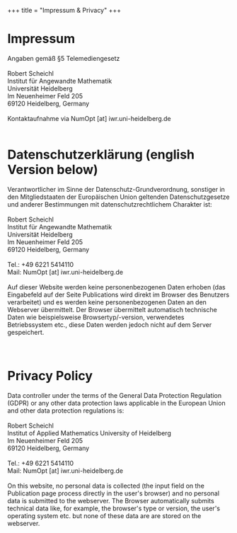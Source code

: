 +++
title = "Impressum & Privacy"
+++
# **Impressum**

Angaben gemäß §5 Telemediengesetz
<br>
<br>
Robert Scheichl   
Institut für Angewandte Mathematik  
Universität Heidelberg   
Im Neuenheimer Feld 205   
69120 Heidelberg, Germany
<br>
<br>
Kontaktaufnahme via NumOpt [at] iwr.uni-heidelberg.de
<br>
<br>
# **Datenschutzerklärung** (english Version below)
Verantwortlicher im Sinne der Datenschutz-Grundverordnung, sonstiger in den Mitgliedstaaten der Europäischen Union geltenden Datenschutzgesetze und anderer Bestimmungen mit datenschutzrechtlichem Charakter ist:
<br>
<br>
Robert Scheichl   
Institut für Angewandte Mathematik  
Universität Heidelberg   
Im Neuenheimer Feld 205   
69120 Heidelberg, Germany
<br>
<br>
Tel.: +49 6221 5414110   
Mail: NumOpt [at] iwr.uni-heidelberg.de
<br>
<br>
Auf dieser Website werden keine personenbezogenen Daten erhoben (das Eingabefeld auf der Seite Publications wird direkt im Browser des Benutzers verarbeitet) und es werden keine personenbezogenen Daten an den Webserver übermittelt. Der Browser übermittelt automatisch technische Daten wie beispielsweise Browsertyp/-version, verwendetes Betriebssystem etc., diese Daten werden jedoch nicht auf dem Server gespeichert.
<br>
<br>
<br>
# **Privacy Policy**
Data controller under the terms of the General Data Protection Regulation (GDPR) or any other data protection laws applicable in the European Union and  other data protection regulations is:
<br>
<br>
Robert Scheichl   
Institut of Applied Mathematics
University of Heidelberg   
Im Neuenheimer Feld 205   
69120 Heidelberg, Germany
<br>
<br>
Tel.: +49 6221 5414110   
Mail: NumOpt [at] iwr.uni-heidelberg.de
<br>
<br>
On this website, no personal data is collected (the input field on the Publication page process directly in the user's browser) and no personal data is submitted to the webserver. The Browser automatically submits technical data like, for example, the browser's type or version, the user's operating system etc. but none of these data are are stored on the webserver.